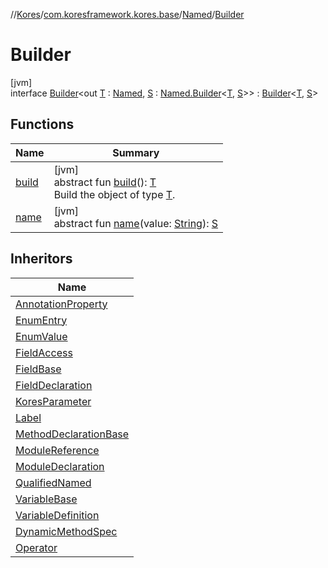 //[Kores](../../../../index.md)/[com.koresframework.kores.base](../../index.md)/[Named](../index.md)/[Builder](index.md)

# Builder

[jvm]\
interface [Builder](index.md)<out [T](index.md) : [Named](../index.md), [S](index.md) : [Named.Builder](index.md)<[T](index.md), [S](index.md)>> : [Builder](../../../com.koresframework.kores.builder/-builder/index.md)<[T](index.md), [S](index.md)>

## Functions

| Name | Summary |
|---|---|
| [build](../../../com.koresframework.kores.builder/-builder/build.md) | [jvm]<br>abstract fun [build](../../../com.koresframework.kores.builder/-builder/build.md)(): [T](index.md)<br>Build the object of type [T](../../../com.koresframework.kores.builder/-builder/index.md). |
| [name](name.md) | [jvm]<br>abstract fun [name](name.md)(value: [String](https://kotlinlang.org/api/latest/jvm/stdlib/kotlin/-string/index.html)): [S](index.md) |

## Inheritors

| Name |
|---|
| [AnnotationProperty](../../-annotation-property/-builder/index.md) |
| [EnumEntry](../../-enum-entry/-builder/index.md) |
| [EnumValue](../../-enum-value/-builder/index.md) |
| [FieldAccess](../../-field-access/-builder/index.md) |
| [FieldBase](../../-field-base/-builder/index.md) |
| [FieldDeclaration](../../-field-declaration/-builder/index.md) |
| [KoresParameter](../../-kores-parameter/-builder/index.md) |
| [Label](../../-label/-builder/index.md) |
| [MethodDeclarationBase](../../-method-declaration-base/-builder/index.md) |
| [ModuleReference](../../-module-reference/-builder/index.md) |
| [ModuleDeclaration](../../-module-declaration/-builder/index.md) |
| [QualifiedNamed](../../-qualified-named/-builder/index.md) |
| [VariableBase](../../-variable-base/-builder/index.md) |
| [VariableDefinition](../../-variable-definition/-builder/index.md) |
| [DynamicMethodSpec](../../../com.koresframework.kores.common/-dynamic-method-spec/-builder/index.md) |
| [Operator](../../../com.koresframework.kores.operator/-operator/-builder/index.md) |
